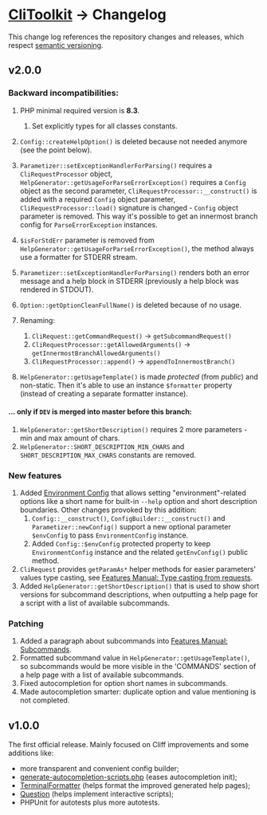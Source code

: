 # [CliToolkit](../README.md) -> Changelog

This change log references the repository changes and releases, which respect [semantic versioning](https://semver.org).

## v2.0.0

### Backward incompatibilities:

1. PHP minimal required version is **8.3**.
    1. Set explicitly types for all classes constants.
1. `Config::createHelpOption()` is deleted because not needed anymore (see the point below).
1. `Parametizer::setExceptionHandlerForParsing()` requires a `CliRequestProcessor` object,
   `HelpGenerator::getUsageForParseErrorException()` requires a `Config` object as the second parameter,
   `CliRequestProcessor::__construct()` is added with a required `Config` object parameter,
   `CliRequestProcessor::load()` signature is changed - `Config` object parameter is removed.
   This way it's possible to get an innermost branch config for `ParseErrorException` instances.
1. `$isForStdErr` parameter is removed from `HelpGenerator::getUsageForParseErrorException()`, the method always use
   a formatter for STDERR stream.
1. `Parametizer::setExceptionHandlerForParsing()` renders both an error message and a help block in STDERR (previously
   a help block was rendered in STDOUT).
1. `Option::getOptionCleanFullName()` is deleted because of no usage.
   
1. Renaming:
    1. `CliRequest::getCommandRequest()` -> `getSubcommandRequest()`
    1. `CliRequestProcessor::getAllowedArguments()` -> `getInnermostBranchAllowedArguments()`
    1. `CliRequestProcessor::append()` -> `appendToInnermostBranch()`
1. `HelpGenerator::getUsageTemplate()` is made _protected_ (from _public_) and non-static. Then it's able to use
an instance `$formatter` property (instead of creating a separate formatter instance).

#### ... only if `DEV` is merged into master before this branch:

1. `HelpGenerator::getShortDescription()` requires 2 more parameters - min and max amount of chars.
1. `HelpGenerator::SHORT_DESCRIPTION_MIN_CHARS` and `SHORT_DESCRIPTION_MAX_CHARS` constants are removed.

### New features

1. Added [Environment Config](features-manual.md#environment-config) that allows setting "environment"-related
   options like a short name for built-in `--help` option and short description boundaries.
   Other changes provoked by this addition:
    1. `Config::__construct()`, `ConfigBuilder::__construct()` and `Parametizer::newConfig()` support
       a new optional parameter `$envConfig` to pass `EnvironmentConfig` instance.
    1. Added `Config::$envConfig` protected property to keep `EnvironmentConfig` instance
       and the related `getEnvConfig()` public method.
1. `CliRequest` provides `getParamAs*` helper methods for easier parameters' values type casting,
   see [Features Manual: Type casting from requests](features-manual.md#type-casting-from-requests).
1. Added `HelpGenerator::getShortDescription()` that is used to show short versions for subcommand descriptions,
when outputting a help page for a script with a list of available subcommands.

### Patching

1. Added a paragraph about subcommands into [Features Manual: Subcommands](features-manual.md#subcommands).
1. Formatted subcommand value in `HelpGenerator::getUsageTemplate()`, so subcommands would be more visible in the
'COMMANDS' section of a help page with a list of available subcommands.
1. Fixed autocompletion for option short names in subcommands.
1. Made autocompletion smarter: duplicate option and value mentioning is not completed.

## v1.0.0

The first official release. Mainly focused on Cliff improvements and some additions like:
- more transparent and convenient config builder;
- [generate-autocompletion-scripts.php](../tools/cli-toolkit/generate-autocompletion-scripts.php)
  (eases autocompletion init);
- [TerminalFormatter](../src/TerminalFormatter.php) (helps format the improved generated help pages);
- [Question](../src/Question/Question.php) (helps implement interactive scripts);
- PHPUnit for autotests plus more autotests.
